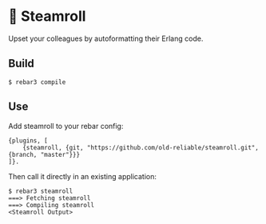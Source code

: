 🚂 Steamroll
=====

Upset your colleagues by autoformatting their Erlang code.

Build
-----

    $ rebar3 compile

Use
---

Add steamroll to your rebar config:

    {plugins, [
        {steamroll, {git, "https://github.com/old-reliable/steamroll.git", {branch, "master"}}}
    ]}.

Then call it directly in an existing application:

    $ rebar3 steamroll
    ===> Fetching steamroll
    ===> Compiling steamroll
    <Steamroll Output>
